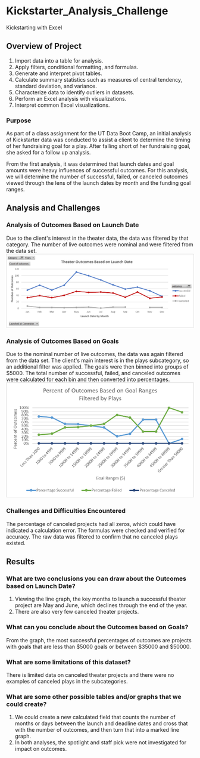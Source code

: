 # Kickstarter_Analysis_Challenge
Kickstarting with Excel

## Overview of Project
1. Import data into a table for analysis.   
2. Apply filters, conditional formatting, and formulas.   
3. Generate and interpret pivot tables.   
4. Calculate summary statistics such as measures of central tendency, standard deviation, and variance.  
5. Characterize data to identify outliers in datasets.  
6. Perform an Excel analysis with visualizations.  
7. Interpret common Excel visualizations.  

### Purpose
As part of a class assignment for the UT Data Boot Camp, an initial analysis of Kickstarter data was conducted to assist a client to determine the timing of her fundraising goal for a play.  After falling short of her fundraising goal, she asked for a follow up analysis. 

From the first analysis, it was determined that launch dates and goal amounts were heavy influences of successful outcomes.  For this analysis, we will determine the number of successful, failed, or canceled outcomes viewed through the lens of the launch dates by month and the funding goal ranges.

## Analysis and Challenges

### Analysis of Outcomes Based on Launch Date
Due to the client's interest in the theater data, the data was filtered by that category.  The number of live outcomes were nominal and were filtered from the data set.  
![Graph 1. Theater Outcomes based on Launch Dates](Resources/Theater_Outcomes_vs_Launch.png)

### Analysis of Outcomes Based on Goals
Due to the nominal number of live outcomes, the data was again filtered from the data set.  The client's main interest is in the plays subcategory, so an additional filter was applied.  The goals were then binned into groups of $5000.  The total number of successful, failed, and canceled outcomes were calculated for each bin and then converted into percentages.
![Graph 2. Percent of Outcomes Based on Goal Ranges](Outcomes_vs_Goals.png)

### Challenges and Difficulties Encountered
The percentage of canceled projects had all zeros, which could have indicated a calculation error.  The formulas were checked and verified for accuracy.  The raw data was filtered to confirm that no canceled plays existed. 

## Results

### What are two conclusions you can draw about the Outcomes based on Launch Date?
<ol>
  <li> Viewing the line graph, the key months to launch a successful theater project are May and June, which declines through the end of the year.  
  <li> There are also very few canceled theater projects.
</ol>

### What can you conclude about the Outcomes based on Goals?
From the graph, the most successful percentages of outcomes are projects with goals that are less than $5000 goals or between $35000 and $50000. 

### What are some limitations of this dataset?
There is limited data on canceled theater projects and there were no examples of canceled plays in the subcategories.  

### What are some other possible tables and/or graphs that we could create?
<ol>
  <li> We could create a new calculated field that counts the number of months or days between the launch and deadline dates and cross that with the number of outcomes, and then turn that into a marked line graph.  
  <li> In both analyses, the spotlight and staff pick were not investigated for impact on outcomes. 
</ol>
